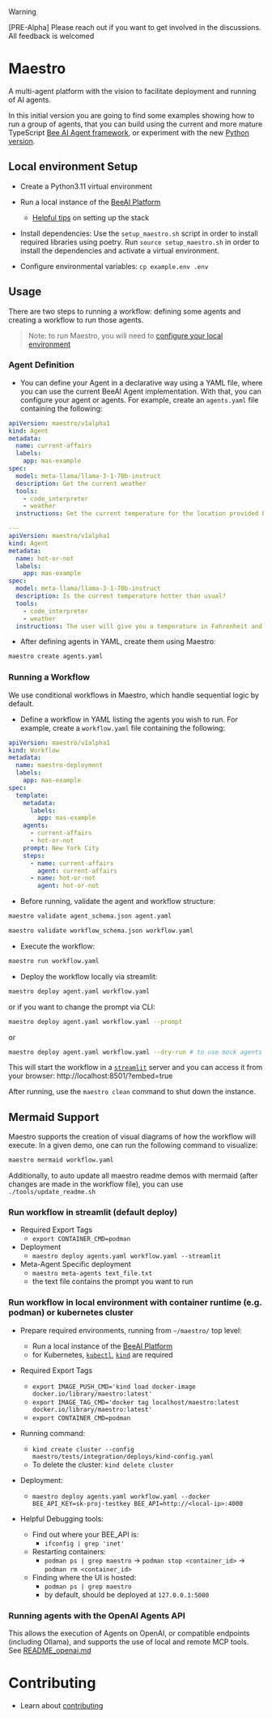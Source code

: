 > [!WARNING]
> [PRE-Alpha] Please reach out if you want to get involved in the discussions. All feedback is welcomed

# Maestro

A multi-agent platform with the vision to facilitate deployment and running of AI agents.

In this initial version you are going to find some examples showing how to run a group of agents, that you can build using the current and more mature TypeScript [Bee AI Agent framework](https://github.com/i-am-bee/bee-agent-framework), or experiment with the new [Python version](../framework/bee-py).

## Local environment Setup

* Create a Python3.11 virtual environment
* Run a local instance of the [BeeAI Platform](https://github.com/i-am-bee/bee-stack)
  * [Helpful tips](./demos/README.md) on setting up the stack

* Install dependencies: Use the `setup_maestro.sh` script in order to install required libraries using poetry. Run `source setup_maestro.sh` in order to install the dependencies and activate a virtual environment.

* Configure environmental variables: `cp example.env .env`

## Usage

There are two steps to running a workflow: defining some agents and creating a workflow to run those agents.

> Note: to run Maestro, you will need to [configure your local environment](#local-environment)

### Agent Definition

* You can define your Agent in a declarative way using a YAML file, where you can use the current BeeAI Agent implementation. With that, you can configure your agent or agents. For example, create an `agents.yaml` file containing the following:

```yaml
apiVersion: maestro/v1alpha1
kind: Agent
metadata:
  name: current-affairs
  labels:
    app: mas-example
spec:
  model: meta-llama/llama-3-1-70b-instruct
  description: Get the current weather
  tools:
    - code_interpreter
    - weather
  instructions: Get the current temperature for the location provided by the user. Return results in Fahrenheit.

---
apiVersion: maestro/v1alpha1
kind: Agent
metadata:
  name: hot-or-not
  labels:
    app: mas-example
spec:
  model: meta-llama/llama-3-1-70b-instruct
  description: Is the current temperature hotter than usual?
  tools:
    - code_interpreter
    - weather
  instructions: The user will give you a temperature in Fahrenheit and a location. Use the OpenMateo weather tool to find the average monthly temperature for the location. Answer if the temperature provided by the user is hotter or colder than the average found by the tool.
```

* After defining agents in YAML, create them using Maestro:

```bash
maestro create agents.yaml
```

### Running a Workflow

We use conditional workflows in Maestro, which handle sequential logic by default.

* Define a workflow in YAML listing the agents you wish to run. For example, create a `workflow.yaml` file containing the following:

```yaml
apiVersion: maestro/v1alpha1
kind: Workflow
metadata:
  name: maestro-deployment
  labels:
    app: mas-example
spec:
  template:
    metadata:
      labels:
        app: mas-example
    agents:
      - current-affairs
      - hot-or-not
    prompt: New York City
    steps:
      - name: current-affairs
        agent: current-affairs
      - name: hot-or-not
        agent: hot-or-not
```

* Before running, validate the agent and workflow structure:

```bash
maestro validate agent_schema.json agent.yaml
```

```bash
maestro validate workflow_schema.json workflow.yaml
```

* Execute the workflow:

```bash
maestro run workflow.yaml
```

* Deploy the workflow locally via streamlit:

```bash
maestro deploy agent.yaml workflow.yaml
```

or if you want to change the prompt via CLI:

```bash
maestro deploy agent.yaml workflow.yaml --prompt
```

or

```bash
maestro deploy agent.yaml workflow.yaml --dry-run # to use mock agents for quick testing
```

This will start the workflow in a [`streamlit`]() server and you can access it from your browser: http://localhost:8501/?embed=true

After running, use the `maestro clean` command to shut down the instance.

## Mermaid Support

Maestro supports the creation of visual diagrams of how the workflow will execute. In a given demo,  one can run the following command to visualize:

```bash
maestro mermaid workflow.yaml
```

Additionally, to auto update all maestro readme demos with mermaid (after changes are made in the workflow file), you can use `./tools/update_readme.sh`

### Run workflow in streamlit (default deploy)

* Required Export Tags
  * `export CONTAINER_CMD=podman`
* Deployment
  * `maestro deploy agents.yaml workflow.yaml --streamlit`
* Meta-Agent Specific deployment
  * `maestro meta-agents text_file.txt`
  * the text file contains the prompt you want to run

### Run workflow in local environment with container runtime (e.g. podman) or kubernetes cluster

* Prepare required environments, running from `~/maestro/` top level:
  * Run a local instance of the [BeeAI Platform](https://github.com/i-am-bee/bee-stack)
  * for Kubernetes, [`kubectl`](https://kubernetes.io/docs/tasks/tools/install-kubectl-macos/), [`kind`](https://kind.sigs.k8s.io/) are required

* Required Export Tags
  * `export IMAGE_PUSH_CMD='kind load docker-image docker.io/library/maestro:latest'`
  * `export IMAGE_TAG_CMD='docker tag localhost/maestro:latest docker.io/library/maestro:latest'`
  * `export CONTAINER_CMD=podman`

* Running command:
  * `kind create cluster --config maestro/tests/integration/deploys/kind-config.yaml`
  * To delete the cluster: `kind delete cluster`

* Deployment:
  * `maestro deploy agents.yaml workflow.yaml --docker BEE_API_KEY=sk-proj-testkey BEE_API=http://<local-ip>:4000`

* Helpful Debugging tools:
  * Find out where your BEE_API is:
    * `ifconfig | grep 'inet'`
  * Restarting containers:
    * `podman ps | grep maestro` -> `podman stop <container_id>` -> `podman rm <container_id>`
  * Finding where the UI is hosted:
    * `podman ps | grep maestro`
    * by default, should be deployed at `127.0.0.1:5000`

### Running agents with the OpenAI Agents API

This allows the execution of Agents on OpenAI, or compatible endpoints (including Ollama), and supports the use of local and remote MCP tools. See [README_openai.md](docs/README_openai.md)

# Contributing
* Learn about [contributing](./demos/CONTRIBUTING.md)
